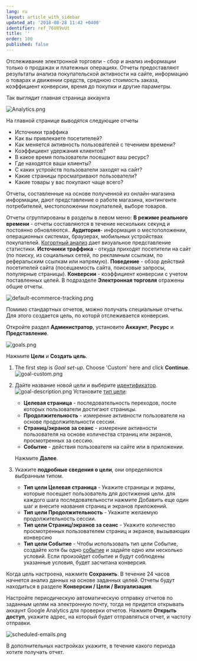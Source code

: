 ```yaml
---
lang: ru
layout: article_with_sidebar
updated_at: '2018-08-28 11:42 +0400'
identifier: ref_76V89vUt
title: ''
order: 100
published: false
---
```

Отслеживание электронной торговли - сбор и анализ информации только о продажах и платежных операциях. Отчеты предоставляют результаты анализа покупательской активности на сайте, информацию о товарах и движении средств, среднюю стоимость заказа, коэффициент конверсии, время до покупки и другие параметры. 

Так выглядит главная страница аккаунта

![Analytics.png]({{site.baseurl}}/attachments/ref_3B4yRZ99/Analytics.png)

На главной странице выводятся следующие отчеты 
* Источники траффика 
* Как вы привлекаете посетителей?
* Как меняется активность пользователей с течением времени?
* Коэффициент удержания клиентов?
* В какое время пользователи посещают ваш ресурс?
* Где находятся ваши клиенты?
* С каких устройств пользователи заходят на сайт?
* Какие страницы просматривают пользователи?
* Какие товары у вас покупают чаще всего?

Отчеты, составленные на основе полученной из онлайн-магазина информации, дают представление о работе магазина, контингенте потребителей, местоположении покупателей, выборе товаров. 

Отчеты сгруппированы в разделы в левом меню: 
**В режиме реального времени** - отчеты составляются в течение нескольких секунд и постоянно обновляются..
**Аудитория**- информация о местоположении, операционных системах, браузерах, мобильных устройствах покупателей. [Когортный анализ](https://support.google.com/analytics/answer/6158745?hl=ru) дает визуальное представление статистики. 
**Источники траффика** - откуда приходят посетители на сайт (по поиску, из социальных сетей, по рекламным ссылкам, по реферальским ссылкам или напрямую).
**Поведение** - обзор действий посетителей сайта (посещаемость сайта, поисковые запросы, популярные страницы).
**Конверсии** - коэффициент конверсии с учетом поставленных целей. В подразделе **Электронная торговля** отражены общие отчеты.
  
  ![default-ecommerce-tracking.png]({{site.baseurl}}/attachments/ref_3B4yRZ99/default-ecommerce-tracking.png)
  
  
 Помимо стандартных отчетов, можно получать специальные отчеты. Для этого создается цель, по которй отслеживается конверсия. 

Откройте раздел **Администратор**, установите **Аккаунт**, **Ресурс** и **Представление**.

![goals.png]({{site.baseurl}}/attachments/ref_3B4yRZ99/goals.png)

Нажмите **Цели** и **Создать цель**. 
1. The first step is _Goal set-up_. Choose 'Custom' here and click **Continue**.
  ![goal-custom.png]({{site.baseurl}}/attachments/ref_3B4yRZ99/goal-custom.png)

2. Дайте название новой цели и выберите [идентификатор](https://support.google.com/analytics/answer/1012040?hl=ru&ref_topic=6150889#goal_sets).
      ![goal-description.png]({{site.baseurl}}/attachments/ref_3B4yRZ99/goal-description.png)
   Установите [тип цели](https://support.google.com/analytics/answer/1032415#goal_type):
     * **Целевая страница** - последовательность переходов, после которых пользователи достигают страницы. 
     * **Продолжительность** - измерение активности пользователя на основе продолжительности сессии.
     * **Страниц/экранов за сеанс** - измерение активности пользователя на основе количества страниц или экранов, просмотренных за сессию. 
     * **Событие** - действия пользователя на сайте или в приложении. 
   
   Нажмите **Далее**.  

3. Укажите **подробные сведения о цели**, они определяются выбранным типом.
  
     * **Тип цели Целевая страница** - Укажите страницы и экраны, которые посещает пользователь для достижения цели. для каждого шага последовательности нажмите Добавить еще один шаг и внесите названия страниц и экранов приложений.
     * **Тип цели Продолжительность** - Укажите желаемую продолжительность сессии.
     * **Тип цели Страниц/экранов за сеанс** - Укажите количество просмотренных пользователем страниц и экранов, вызывающих конверсию
     * **Тип цели Событие** - Чтобы использовать тип цели Событие, создайте хотя бы одно [событие](https://support.google.com/analytics/answer/1033068?hl=ru-GB&utm_id=ad) и задайте одно или несколько условий. Если произойдет событие и будут соблюдены указанные условия, будет засчитана конверсия. 
     

Когда цель настроена, нажмите **Сохранить**. В  течение 24 часов начнется анализ данных на основе заданных целей. Отчеты будут находиться в разделе **Конверсии / Цели / Визуализация**.

Настройте периодическую автоматическую отправку отчетов по заданным целям на электронную почту, тогда не придется открывать аккаунт Google Analytics для проверки отчетов. Нажмите **Открыть доступ**, укажите адрес, на который будет отправляться отчет, и частоту отправки.

  ![scheduled-emails.png]({{site.baseurl}}/attachments/ref_3B4yRZ99/scheduled-emails.png)

В дополнительных настройках укажите, в течение какого периода хотите получать отчет.

